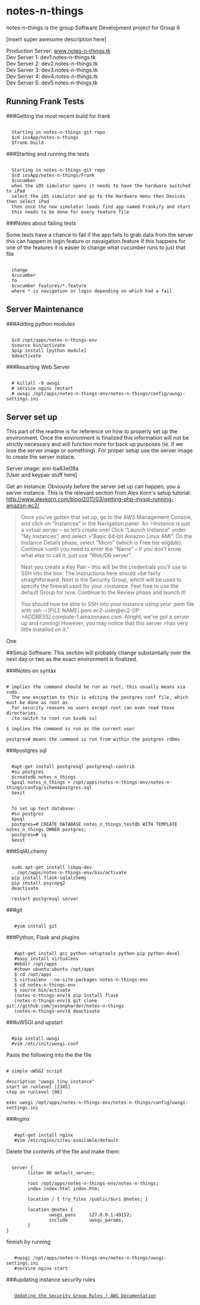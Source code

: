# notes-n-things

notes-n-things is the group Software Development project for Group 6

[insert super awesome description here]

Production Server: www.notes-n-things.tk<br  />
Dev Server 1: dev1.notes-n-things.tk<br />
Dev Server 2: dev2.notes-n-things.tk<br />
Dev Server 3: dev3.notes-n-things.tk<br />
Dev Server 4: dev4.notes-n-things.tk<br />
Dev Server 5: dev5.notes-n-things.tk<br />

## Running Frank Tests

###Getting the most recent build for frank
<pre><code>
  Starting in notes-n-things git repo
  $cd iosApp/notes-n-things
  $frank build
</code></pre>

###Starting and running the tests
<pre><code>
  Starting in notes-n-things git repo
  $cd iosApp/notes-n-things/Frank
  $cucumber
  when the iOS simulator opens it needs to have the hardware switched to iPad
  select the iOS simulator and go to the Hardware menu then Devices then select iPad
  then once the new simulator loads find app named Frankify and start
  this needs to be done for every feature file
</code></pre>

###Notes about failing tests

Some tests have a chance to fail if the app fails to grab data from the server this can happen in login.feature or navaigation.feature
If this happens for one of the features it is easier to change what cucumber runs to just that file
<pre><code>
  change
  $cucumber
  to
  $cucumber features/*.feature
  where * is navigation or login depending on which had a fail
</code></pre>

## Server Maintenance

###Adding python modules
<pre><code>
  $cd /opt/apps/notes-n-things-env
  $source bin/activate
  $pip install [python module]
  $deactivate
</code></pre>

###Resarting Web Server
<pre><code>
  # killall -9 uwsgi
  # service nginx restart
  # uwsgi /opt/apps/notes-n-things-env/notes-n-things/config/uwsgi-settings.ini
</code></pre>

## Server set up
This part of the readme is for reference on how to properly set up the environment. Once the environment is finalized this information will not be strictly necessary and will function more for back up purposes (ie. if we lose the server image or something). For proper setup use the server image to create the server instace.

Server image: ami-ba83e08a<br />
[User and keypair stuff here]

Get an instance:
Obviously before the server set up can happen, you a server instance. This is the relevant section from Alex Korn's setup tutorial: http://www.alexkorn.com/blog/2011/03/getting-php-mysql-running-amazon-ec2/

>Once you’ve gotten that set up, go to the AWS Management Console, and click on “Instances” in the Navigation panel. An >Instance is just a virtual server – so let’s create one! Click “Launch Instance” under “My Instances”, and select >“Basic 64-bit Amazon Linux AMI”. On the Instance Details phase, select “Micro” (which is Free tier eligible). Continue >until you need to enter the “Name” – if you don’t know what else to call it, just use “Web/DB server”.
>
>Next you create a Key Pair – this will be the credentials you’ll use to SSH into the box. The instructions here should >be fairly straightforward. Next is the Security Group, which will be used to specify the firewall used for your >instance. Feel free to use the default Group for now. Continue to the Review phase and launch it!
>
>You should now be able to SSH into your instance using your .pem file with ssh -i [FILE NAME].pem ec2-user@ec2-[IP >ADDRESS].compute-1.amazonaws.com. Alright, we’ve got a server up and running! However, you may notice that this server >has very little installed on it."

One 

##Setup Software:
This section will probably change substantially over the next day or two as the exact environment is finalized.

###Notes on syntax

<pre><code>
# implies the command should be run as root, this usually means via sudo.
  The one exception to this is editing the postgres conf file, which must be done as root as 
  for security reasons no users except root can even read those directories. 
  (to switch to root run $sudo su)

$ implies the command is run as the current user

postgres# means the command is run from within the postgres rdbms
</code></pre>

###postgres sql

<pre><code>
  #apt-get install postgresql postgresql-contrib
  #su postgres
  $createdb notes_n_things
  $psql notes_n_things &lt; /opt/apps/notes-n-things-env/notes-n-things/config/schemapostgres.sql
  $exit
</code></pre>

<pre><code>
  To set up test database:
  #su postgres
  $psql
  postgres=# CREATE DATABASE notes_n_things_testdb WITH TEMPLATE notes_n_things OWNER postgres;
  postgres=# \q
  $exit
</code></pre>

###SqlALchemy

<pre><code>
  sudo apt-get install libpq-dev
  . /opt/apps/notes-n-things-env/bin/activate
  pip install flask-sqlalchemy
  pip install psycopg2
  deactivate

  restart postgresql server
</code></pre>

###git
<pre><code>
   #yum install git
</code></pre>

###Python, Flask and plugins
<pre><code>
   #apt-get install gcc python-setuptools python-pip python-devel
   #easy_install virtualenv
   #mkdir /opt/apps
   #chown ubuntu:ubuntu /opt/apps
   $ cd /opt/apps
   $ virtualenv --no-site-packages notes-n-things-env
   $ cd notes-n-things-env
   $ source bin/activate
   (notes-n-things-env)$ pip install flask
   (notes-n-things-env)$ git clone git://github.com/jasonpharder/notes-n-things
   (notes-n-things-env)$ deactivate
</code></pre>

###uWSGI and upstart
<pre><code>
  #pip install uwsgi
  #vim /etc/init/uwsgi.conf
</code></pre>
Paste the following into the the file
<pre><code>
# simple uWSGI script

description "uwsgi tiny instance"
start on runlevel [2345]
stop on runlevel [06]

exec uwsgi /opt/apps/notes-n-things-env/notes-n-things/config/uwsgi-settings.ini
</code></pre>

###nginx
<pre><code>
   #apt-get install nginx
   #vim /etc/nginx/sites-available/default
</pre></code>
Delete the contents of the file and make them:
<pre><code>
  server {
        listen 80 default_server;

        root /opt/apps/notes-n-things-env/notes-n-things;
        index index.html index.htm;

        location / { try_files /public/$uri @notes; }

        location @notes {
                uwsgi_pass     127.0.0.1:49152;
                include        uwsgi_params;
        }
}
</pre></code>
finnish by running
<pre><code>
   #uwsgi /opt/apps/notes-n-things-env/notes-n-things/uwsgi-settings.ini
   #service nginx start
</code></pre>

###updating instance security rules
<pre><code>
   <a href="http://docs.aws.amazon.com/AmazonVPC/latest/UserGuide/VPC_Internet_Gateway.html#Add_IG_Security_Groups">Updating the Security Group Rules | AWS Documentation</a>
</code></pre>
